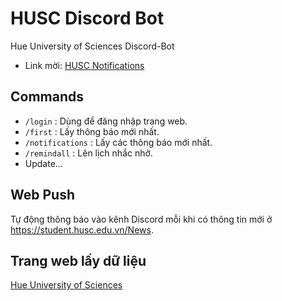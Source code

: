 # HUSC Discord Bot
Hue University of Sciences Discord-Bot

- Link mời: [HUSC Notifications](https://discord.com/oauth2/authorize?client_id=1316054955748229231&permissions=1126864127515648&integration_type=0&scope=bot)

## Commands

- `/login` : Dùng để đăng nhập trang web.
- `/first` : Lấy thông báo mới nhất.
- `/notifications` : Lấy các thông báo mới nhất.
- `/remindall` : Lên lịch nhắc nhở.
- Update...

## Web Push

Tự động thông báo vào kênh Discord mỗi khi có thông tin mới ở https://student.husc.edu.vn/News.

## Trang web lấy dữ liệu

[Hue University of Sciences](https://student.husc.edu.vn)

